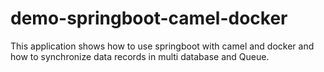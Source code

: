 # demo-springboot-camel-docker
This application shows how to use springboot with camel and docker and how to synchronize data records in multi database and Queue.
